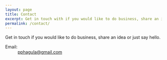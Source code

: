 ```yaml
---
layout: page
title: Contact
excerpt: Get in touch with if you would like to do business, share an idea or just say hello.
permalink: /contact/
---
```

<p>
Get in touch if you would like to do business, share an idea or just say hello.
</p>

<div class="project">
    <dl>
        <dt>Email:</dt> <dd><a href="mailto:pphagula@gmail.com" title="Drop me an email">pphagula@gmail.com</a></dd>
    </dl>
</div>
